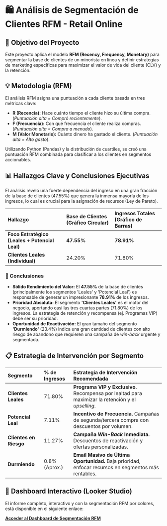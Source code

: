 # 🛍️ Análisis de Segmentación de Clientes RFM - Retail Online

## 🎯 Objetivo del Proyecto

Este proyecto aplica el modelo **RFM (Recency, Frequency, Monetary)** para segmentar la base de clientes de un minorista en línea y definir estrategias de marketing específicas para maximizar el valor de vida del cliente (CLV) y la retención.

## 💡 Metodología (RFM)

El análisis RFM asigna una puntuación a cada cliente basada en tres métricas clave:

* **R (Recencia):** Hace cuánto tiempo el cliente hizo su última compra. (*Puntuación alta = Compró recientemente*).
* **F (Frecuencia):** Con qué frecuencia el cliente realiza compras. (*Puntuación alta = Compra a menudo*).
* **M (Valor Monetario):** Cuánto dinero ha gastado el cliente. (*Puntuación alta = Alto gasto*).

Utilizando Python (Pandas) y la distribución de cuartiles, se creó una puntuación RFM combinada para clasificar a los clientes en segmentos accionables.

## 📊 Hallazgos Clave y Conclusiones Ejecutivas

El análisis reveló una fuerte dependencia del ingreso en una gran fracción de la base de clientes (47.55%) que genera la inmensa mayoría de los ingresos, lo cual es crucial para la asignación de recursos (Ley de Pareto).

| Hallazgo | Base de Clientes (Gráfico Circular) | Ingresos Totales (Gráfico de Barras) |
| :--- | :--- | :--- |
| **Foco Estratégico (Leales + Potencial Leal)** | **47.55%** | **78.91%** |
| **Clientes Leales (Individual)** | 24.20% | 71.80% |

### 🔑 Conclusiones

* **Sólido Rendimiento del Valor:** El **47.55%** de la base de clientes (principalmente los segmentos 'Leales' y 'Potencial Leal') es responsable de generar un impresionante **78.91%** de los ingresos.
* **Prioridad Absoluta:** El segmento **'Clientes Leales'** es el motor del negocio, aportando casi las tres cuartas partes (71.80%) de los ingresos. La estrategia de retención y recompensa (ej. Programas VIP) debe ser su prioridad.
* **Oportunidad de Reactivación:** El gran tamaño del segmento **'Durmiendo'** (23.4%) indica una gran cantidad de clientes con alto riesgo de abandono que requieren una campaña de *win-back* urgente y segmentada.

## 📋 Estrategia de Intervención por Segmento

| Segmento | % de Ingresos | Estrategia de Intervención Recomendada |
| :--- | :--- | :--- |
| **Clientes Leales** | 71.80% | **Programa VIP y Exclusivo.** Recompensa por lealtad para maximizar la retención y el *upselling*. |
| **Potencial Leal** | 7.11% | **Incentivo de Frecuencia.** Campañas de segunda/tercera compra con descuentos por volumen. |
| **Clientes en Riesgo** | 11.27% | **Campaña *Win-Back* Inmediata.** Descuentos de reactivación y ofertas personalizadas. |
| **Durmiendo** | 0.8% (Aprox.) | **Email Masivo de Última Oportunidad.** Baja prioridad, enfocar recursos en segmentos más rentables. |

## 🔗 Dashboard Interactivo (Looker Studio)

El informe completo, interactivo y con la segmentación RFM por colores, está disponible en el siguiente enlace:

[**Acceder al Dashboard de Segmentación RFM**](https://lookerstudio.google.com/s/l3I-jf7mSGs)
